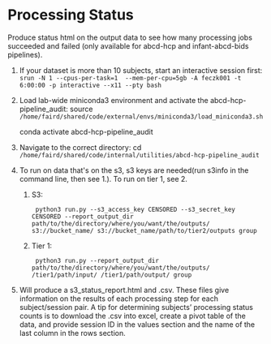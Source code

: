 # Processing Status 

Produce status html on the output data to see how many processing jobs succeeded and failed (only available for abcd-hcp and infant-abcd-bids pipelines).

1. If your dataset is more than 10 subjects, start an interactive session first: `srun -N 1 --cpus-per-task=1  --mem-per-cpu=5gb -A feczk001 -t 6:00:00 -p interactive --x11 --pty bash`

2. Load lab-wide miniconda3 environment and activate the abcd-hcp-pipeline_audit: source `/home/faird/shared/code/external/envs/miniconda3/load_miniconda3.sh`

    conda activate abcd-hcp-pipeline_audit

3. Navigate to the correct directory: cd `/home/faird/shared/code/internal/utilities/abcd-hcp-pipeline_audit`

4. To run on data that's on the s3, s3 keys are needed(run s3info in the command line, then see 1.). To run on tier 1, see 2.

    1. S3: 

            python3 run.py --s3_access_key CENSORED --s3_secret_key CENSORED --report_output_dir path/to/the/directory/where/you/want/the/outputs/ s3://bucket_name/ s3://bucket_name/path/to/tier2/outputs group

    2. Tier 1: 

            python3 run.py --report_output_dir path/to/the/directory/where/you/want/the/outputs/ /tier1/path/input/ /tier1/path/output/ group

5. Will produce a s3_status_report.html and .csv. These files give information on the results of each processing step for each subject/session pair. A tip for determining subjects’ processing status counts is to download the .csv into excel, create a pivot table of the data, and provide session ID in the values section and the name of the last column in the rows section. 